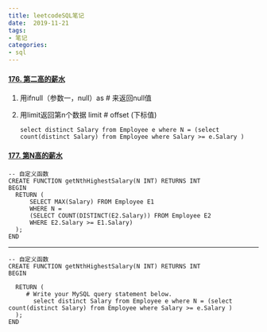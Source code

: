 ```yaml
---
title: leetcodeSQL笔记
date:  2019-11-21
tags:
- 笔记
categories:  
- sql
---
```

#### [176. 第二高的薪水](https://leetcode-cn.com/problems/second-highest-salary/)

1. 用ifnull（参数一，null）as # 来返回null值

2. 用limit返回第n个数据 limit # offset (下标值)

   ```mysql
   select distinct Salary from Employee e where N = (select count(distinct Salary) from Employee where Salary >= e.Salary )
   ```

#### [177. 第N高的薪水](https://leetcode-cn.com/problems/nth-highest-salary/)

```mysql
-- 自定义函数
CREATE FUNCTION getNthHighestSalary(N INT) RETURNS INT
BEGIN
  RETURN (
      SELECT MAX(Salary) FROM Employee E1
      WHERE N =
      (SELECT COUNT(DISTINCT(E2.Salary)) FROM Employee E2
      WHERE E2.Salary >= E1.Salary)
  );
END
```

-------------------

```mysql
-- 自定义函数
CREATE FUNCTION getNthHighestSalary(N INT) RETURNS INT
BEGIN

  RETURN (
     # Write your MySQL query statement below.
       select distinct Salary from Employee e where N = (select count(distinct Salary) from Employee where Salary >= e.Salary )
  );
END
```

